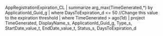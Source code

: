 AppRegistrationExpiration_CL 
| summarize arg_max(TimeGenerated,*) by ApplicationId_Guid_g
| where DaysToExpiration_d <= 50 //Change this value to the expiration threshold 
| where TimeGenerated > ago(1d)
| project TimeGenerated, DisplayName_s, ApplicationId_Guid_g, Type_s, StartDate_value_t, EndDate_value_t, Status_s, DaysToExpiration_d
